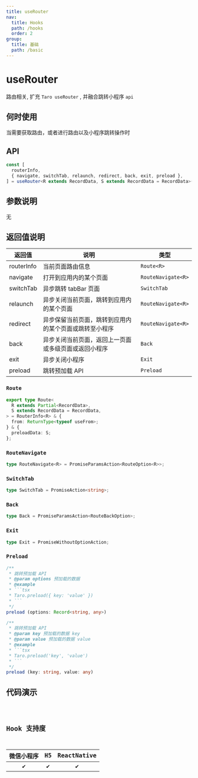 ```yaml
---
title: useRouter
nav:
  title: Hooks
  path: /hooks
  order: 2
group:
  title: 基础
  path: /basic
---
```


# useRouter

路由相关, 扩充 `Taro useRouter` , 并融合跳转小程序 `api`

## 何时使用

当需要获取路由，或者进行路由以及小程序跳转操作时

## API

```ts
const [
  routerInfo,
  { navigate, switchTab, relaunch, redirect, back, exit, preload },
] = useRouter<R extends RecordData, S extends RecordData = RecordData>();
```

## 参数说明

无

## 返回值说明

| 返回值     | 说明                                                   | 类型               |
| ---------- | ------------------------------------------------------ | ------------------ |
| routerInfo | 当前页面路由信息                                       | `Route<R>`         |
| navigate   | 打开到应用内的某个页面                                 | `RouteNavigate<R>` |
| switchTab  | 异步跳转 tabBar 页面                                   | `SwitchTab`        |
| relaunch   | 异步关闭当前页面，跳转到应用内的某个页面               | `RouteNavigate<R>` |
| redirect   | 异步保留当前页面，跳转到应用内的某个页面或跳转至小程序 | `RouteNavigate<R>` |
| back       | 异步关闭当前页面，返回上一页面或多级页面或返回小程序   | `Back`             |
| exit       | 异步关闭小程序                                         | `Exit`             |
| preload    | 跳转预加载 API                                         | `Preload`          |

### `Route`

```ts
export type Route<
  R extends Partial<RecordData>,
  S extends RecordData = RecordData,
> = RouterInfo<R> & {
  from: ReturnType<typeof useFrom>;
} & {
  preloadData: S;
};
```

### `RouteNavigate`

```ts
type RouteNavigate<R> = PromiseParamsAction<RouteOption<R>>;
```

### `SwitchTab`

```ts
type SwitchTab = PromiseAction<string>;
```

### `Back`

```ts
type Back = PromiseParamsAction<RouteBackOption>;
```

### `Exit`

```ts
type Exit = PromiseWithoutOptionAction;
```

### `Preload`

````ts
/**
 * 跳转预加载 API
 * @param options 预加载的数据
 * @example
 * ```tsx
 * Taro.preload({ key: 'value' })
 * ```
 */
preload (options: Record<string, any>)

/**
 * 跳转预加载 API
 * @param key 预加载的数据 key
 * @param value 预加载的数据 value
 * @example
 * ```tsx
 * Taro.preload('key', 'value')
 * ```
 */
preload (key: string, value: any)
````

## 代码演示

<code src="useRouter/index" group="basic" />

## Hook 支持度

| 微信小程序 | H5  | ReactNative |
| :--------: | :-: | :---------: |
|     ✔️     | ✔️  |     ✔️      |

